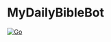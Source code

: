 MyDailyBibleBot
===
[![Go](https://github.com/AidenHadisi/MyDailyBibleBot/actions/workflows/go.yml/badge.svg)](https://github.com/AidenHadisi/MyDailyBibleBot/actions/workflows/go.yml)
